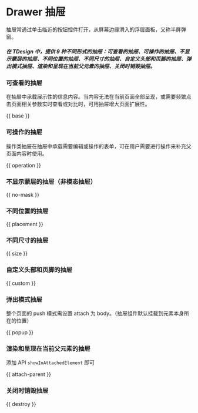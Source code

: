 # Drawer 抽屉

抽屉常通过单击临近的按钮控件打开，从屏幕边缘滑入的浮层面板，又称半屏弹窗。

##### 在 TDesign 中，提供 9 种不同形式的抽屉：可查看的抽屉、可操作的抽屉、不显示蒙层的抽屉、不同位置的抽屉、不同尺寸的抽屉、自定义头部和页脚的抽屉、弹出模式抽屉、渲染和呈现在当前父元素的抽屉、关闭时销毁抽屉。

### 可查看的抽屉

在抽屉中承载展示性的信息内容。当内容无法在当前页面全部呈现，或需要频繁点击页面相关参数实时查看或对比时，可用抽屉增大页面扩展性。

{{ base }}

### 可操作的抽屉

操作类抽屉在抽屉中承载需要编辑或操作的表单，可在用户需要进行操作来补充父页面内容时使用。

{{ operation }}

### 不显示蒙层的抽屉（非模态抽屉）

{{ no-mask }}

### 不同位置的抽屉

{{ placement }}

### 不同尺寸的抽屉

{{ size }}

### 自定义头部和页脚的抽屉

{{ custom }}

### 弹出模式抽屉

整个页面的 push 模式需设置 attach 为 body。（抽屉组件默认挂载到元素本身所在的位置）

{{ popup }}

### 渲染和呈现在当前父元素的抽屉

添加 API `showInAttachedElement` 即可

{{ attach-parent }}

### 关闭时销毁抽屉

{{ destroy }}
